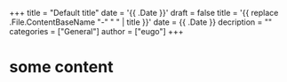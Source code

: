 +++
title = "Default title"
date = '{{ .Date }}'
draft = false
title = '{{ replace .File.ContentBaseName "-" " " | title }}'
date = {{ .Date }}
decription = ""
categories = ["General"]
author = ["eugo"]
+++

# some content